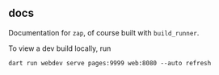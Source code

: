 ## docs

Documentation for `zap`, of course built with `build_runner`.

To view a dev build locally, run

```
dart run webdev serve pages:9999 web:8080 --auto refresh
```
